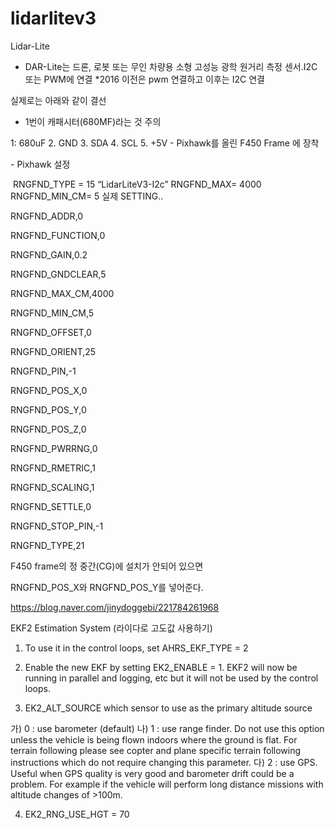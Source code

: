 # lidarlitev3

Lidar-Lite
- DAR-Lite는 드론, 로봇 또는 무인 차량용 소형 고성능 광학 원거리 측정 센서.I2C 또는 PWM에 연결
*2016 이전은 pwm 연결하고 이후는 I2C 연결


실제로는 아래와 같이 결선
* 1번이 캐패시터(680MF)라는 것 주의 


1: 680uF 2. GND 3. SDA 4. SCL 5. +5V
​- Pixhawk를 올린 F450 Frame 에 장착


​- Pixhawk 설정

​
RNGFND_TYPE = 15 “LidarLiteV3-I2c”
RNGFND_MAX= 4000 
RNGFND_MIN_CM= 5 
실제 SETTING..

RNGFND_ADDR,0

RNGFND_FUNCTION,0

RNGFND_GAIN,0.2

RNGFND_GNDCLEAR,5

RNGFND_MAX_CM,4000

RNGFND_MIN_CM,5

RNGFND_OFFSET,0

RNGFND_ORIENT,25

RNGFND_PIN,-1

RNGFND_POS_X,0

RNGFND_POS_Y,0

RNGFND_POS_Z,0

RNGFND_PWRRNG,0

RNGFND_RMETRIC,1

RNGFND_SCALING,1

RNGFND_SETTLE,0

RNGFND_STOP_PIN,-1

RNGFND_TYPE,21

F450 frame의 정 중간(CG)에 설치가 안되어 있으면

RNGFND_POS_X와 RNGFND_POS_Y를 넣어준다.


https://blog.naver.com/jinydoggebi/221784261968

EKF2 Estimation System
(라이다로 고도값 사용하기)

1. To use it in the control loops, set AHRS_EKF_TYPE = 2

2. Enable the new EKF by setting EK2_ENABLE = 1. EKF2 will now be running in parallel and logging, etc but it will not be used by the control loops.

3. EK2_ALT_SOURCE which sensor to use as the primary altitude source

가) 0 : use barometer (default)
나) 1 : use range finder. Do not use this option unless the vehicle is being flown indoors where the ground is flat. For terrain following please see copter and plane specific terrain following instructions which do not require changing this parameter.
다) 2 : use GPS. Useful when GPS quality is very good and barometer drift could be a problem. For example if the vehicle will perform long distance missions with altitude changes of >100m.

4. EK2_RNG_USE_HGT = 70
